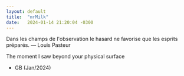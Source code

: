 ```yaml
---
layout: default
title:  "mrMilk"
date:   2024-01-14 21:20:04 -0300
---
```


Dans les champs de l'observation le hasard ne favorise que les esprits préparés.
— Louis Pasteur

The moment I saw beyond your physical surface


* GB (Jan/2024)
